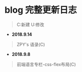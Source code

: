 # blog 完整更新日志

> C:新建
> U:修改

* **2018.9.14**

> ZPY's 语录(C)

* **2018.9.8**

> 前端语言专栏-css-flex布局(C)
